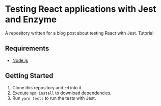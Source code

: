 # Testing React applications with Jest and Enzyme

A repository written for a blog post about testing React with Jest. Tutorial: 

## Requirements

- [Node.js](https://nodejs.org/en/download/)

## Getting Started

1. Clone this repository and `cd` into it.
2. Execute `npm install` to download dependencies.
3. Run `yarn tests` to run the tests with Jest.

